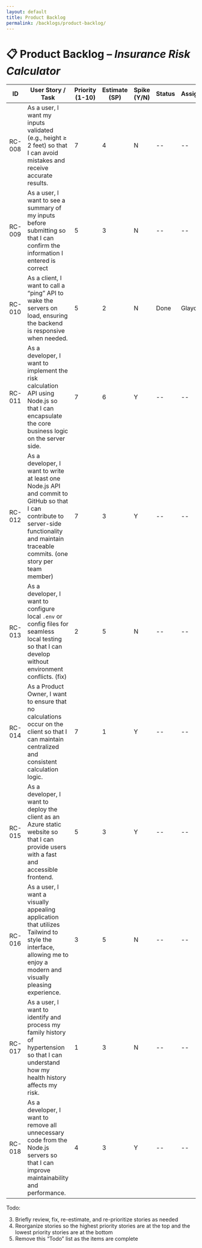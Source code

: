 ```yaml
---
layout: default
title: Product Backlog
permalink: /backlogs/product-backlog/
---
```


# 📋 Product Backlog – *Insurance Risk Calculator*

| **ID** | **User Story / Task** | **Priority (1-10)** | **Estimate (SP)** | **Spike (Y/N)** | **Status** | **Assigned** |
|--------|------------------------|--------------|--------------|------------|--------------|--------------|
| RC-008 | As a user, I want my inputs validated (e.g., height ≥ 2 feet) so that I can avoid mistakes and receive accurate results. | 7 | 4 | N | -- | -- |
| RC-009 | As a user, I want to see a summary of my inputs before submitting so that I can confirm the information I entered is correct | 5 | 3 | N | -- | -- |
| RC-010 | As a client, I want to call a “ping” API to wake the servers on load, ensuring the backend is responsive when needed. | 5 | 2 | N | Done | Glaycon |
| RC-011 | As a developer, I want to implement the risk calculation API using Node.js so that I can encapsulate the core business logic on the server side. | 7 | 6 | Y | -- | -- |
| RC-012 | As a developer, I want to write at least one Node.js API and commit to GitHub so that I can contribute to server-side functionality and maintain traceable commits. (one story per team member) | 7 | 3 | Y | -- | -- |
| RC-013 | As a developer, I want to configure local `.env` or config files for seamless local testing so that I can develop without environment conflicts. (fix) | 2 | 5 | N | -- | -- |
| RC-014 | As a Product Owner, I want to ensure that no calculations occur on the client so that I can maintain centralized and consistent calculation logic. | 7 | 1 | Y | -- | -- |
| RC-015 | As a developer, I want to deploy the client as an Azure static website so that I can provide users with a fast and accessible frontend. | 5 | 3 | Y | -- | -- |
| RC-016 | As a user, I want a visually appealing application that utilizes Tailwind to style the interface, allowing me to enjoy a modern and visually pleasing experience. | 3 | 5 | N | -- | -- |
| RC-017 | As a user, I want to identify and process my family history of hypertension so that I can understand how my health history affects my risk. | 1 | 3 | N | -- | -- |
| RC-018 | As a developer, I want to remove all unnecessary code from the Node.js servers so that I can improve maintainability and performance. | 4 | 3 | Y | -- | -- |


Todo:

3. Briefly review, fix, re-estimate, and re-prioritize stories as needed
4. Reorganize stories so the highest priority stories are at the top and the lowest priority stories are at the bottom
5. Remove this “Todo” list as the items are complete

